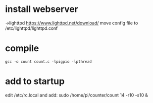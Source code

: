 

# install webserver
->lighttpd
https://www.lighttpd.net/download/
move config file to /etc/lighttpd/lighttpd.conf

# compile 
    gcc -o count count.c -lpigpio -lpthread



# add to startup
edit /etc/rc.local and add:
    sudo /home/pi/counter/count 14 -r10 -s10 &


